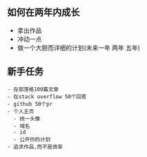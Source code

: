 ## 如何在两年内成长
- 拿出作品
- 冲动一点
- 做一个大胆而详细的计划(未来一年 两年 五年)
## 新手任务
    - 在部落格100篇文章
    - 在stack overflow 50个回答
    - github 50个pr
    - 个人主页
      - 统一头像
      - 域名
      - id
      - 公开你的计划
    - 追求作品,而不是效率